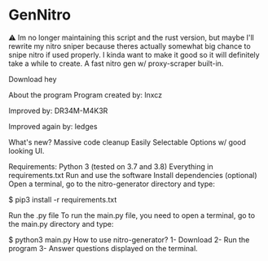 # GenNitro
⚠️ Im no longer maintaining this script and the rust version, but maybe I'll rewrite my nitro sniper because theres actually somewhat big chance to snipe nitro if used properly. I kinda want to make it good so it will definitely take a while to create.  A fast nitro gen w/ proxy-scraper built-in.  

Download
hey

About the program
Program created by: lnxcz

Improved by: DR34M-M4K3R

Improved again by: ledges



What's new?
Massive code cleanup
Easily Selectable Options w/ good looking UI.


Requirements:
Python 3 (tested on 3.7 and 3.8)
Everything in requirements.txt Run and use the software
Install dependencies (optional)
Open a terminal, go to the nitro-generator directory and type:

$ pip3 install -r requirements.txt



Run the .py file
To run the main.py file, you need to open a terminal, go to the main.py directory and type:

$ python3 main.py
How to use nitro-generator?
1- Download
2- Run the program
3- Answer questions displayed on the terminal.

